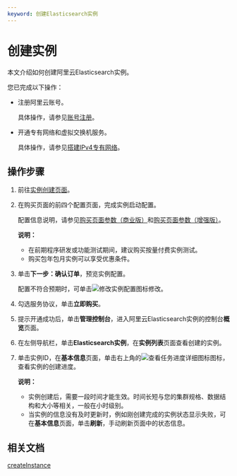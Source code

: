 ```yaml
---
keyword: 创建Elasticsearch实例
---
```


# 创建实例

本文介绍如何创建阿里云Elasticsearch实例。

您已完成以下操作：

-   注册阿里云账号。

    具体操作，请参见[账号注册](https://account.aliyun.com/register/register.html)。

-   开通专有网络和虚拟交换机服务。

    具体操作，请参见[搭建IPv4专有网络](/cn.zh-CN/快速入门/搭建IPv4专有网络.md)。


## 操作步骤

1.  前往[实例创建页面](https://common-buy.aliyun.com/new?commodityCode=elasticsearch&orderType=BUY)。

2.  在购买页面的前四个配置页面，完成实例启动配置。

    配置信息说明，请参见[购买页面参数（商业版）](/cn.zh-CN/快速入门/步骤一：创建实例/购买页面参数（商业版）.md)和[购买页面参数（增强版）](/cn.zh-CN/快速入门/步骤一：创建实例/购买页面参数（增强版）.md)。

    **说明：**

    -   在前期程序研发或功能测试期间，建议购买按量付费实例测试。
    -   购买包年包月实例可以享受优惠条件。
3.  单击**下一步：确认订单**，预览实例配置。

    配置不符合预期时，可单击![修改实例配置](https://static-aliyun-doc.oss-accelerate.aliyuncs.com/assets/img/zh-CN/0546359951/p84860.png)图标修改。

4.  勾选服务协议，单击**立即购买**。

5.  提示开通成功后，单击**管理控制台**，进入阿里云Elasticsearch实例的控制台**概览**页面。

6.  在左侧导航栏，单击**Elasticsearch实例**，在**实例列表**页面查看创建的实例。

7.  单击实例ID，在**基本信息**页面，单击右上角的![查看任务进度详细图标](https://static-aliyun-doc.oss-accelerate.aliyuncs.com/assets/img/zh-CN/0461458061/p203761.png)图标，查看实例的创建进度。

    **说明：**

    -   实例创建后，需要一段时间才能生效。时间长短与您的集群规格、数据结构和大小等相关，一般在小时级别。
    -   当实例的信息没有及时更新时，例如刚创建完成的实例状态显示失败，可在**基本信息**页面，单击**刷新**，手动刷新页面中的状态信息。

## 相关文档

[createInstance](/cn.zh-CN/API参考/Elasticsearch/实例管理/createInstance.md)

